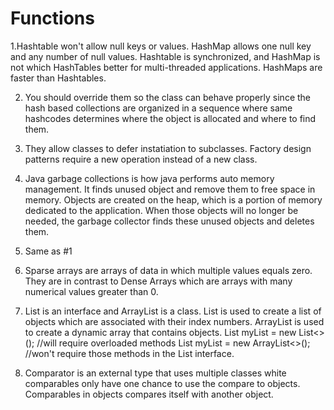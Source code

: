 # Functions



1.Hashtable won't allow null keys or values.  HashMap allows one null key and any number of null values. Hashtable is synchronized, and HashMap is not which HashTables better for multi-threaded applications. HashMaps are faster than Hashtables.

2. You should override them so the class can behave properly since the hash based collections are organized in a sequence where same hashcodes determines where the object is allocated and where to find them. 

3. They allow classes to defer instatiation to subclasses. Factory design patterns require a new operation instead of a new class.

4. Java garbage collections is how java performs auto memory management. It finds  unused object and remove them to free space in memory. Objects are created on the heap, which is a portion of memory dedicated to the application. When those objects will no longer be needed, the garbage collector finds these unused objects and deletes them. 

5. Same as #1 

6. Sparse arrays are arrays of data in which multiple values equals zero. They are in contrast to Dense Arrays which are arrays with many numerical values greater than 0. 

7. List is an interface and ArrayList is a class. 	List is used to create a list of objects which are associated with their index numbers.	ArrayList is used to create a dynamic array that contains objects.
  List<String> myList = new List<>();   //will require overloaded methods 
  List<String> myList = new ArrayList<>();   //won't require those methods in the List interface.
  
8. Comparator is an external type that uses multiple classes white comparables only have one chance to use the compare to objects. Comparables in objects compares itself with another object. 

